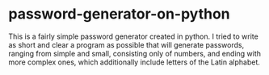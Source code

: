 # password-generator-on-python
This is a fairly simple password generator created in python.
I tried to write as short and clear a program as possible that will generate passwords, ranging from simple and small, consisting only of numbers, and ending with more complex ones, which additionally include letters of the Latin alphabet.
